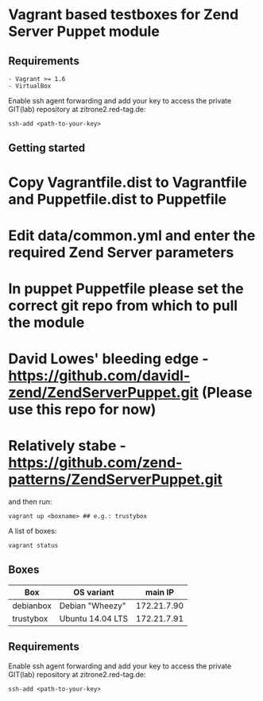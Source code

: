 Vagrant based testboxes for Zend Server Puppet module
=====================================================

Requirements
------------

    - Vagrant >= 1.6
    - VirtualBox

Enable ssh agent forwarding and add your key to access the private GIT(lab) repository at zitrone2.red-tag.de:

    ssh-add <path-to-your-key>


Getting started
---------------

# Copy Vagrantfile.dist to Vagrantfile and Puppetfile.dist to Puppetfile 
# Edit data/common.yml and enter the required Zend Server parameters

# In puppet Puppetfile please set the correct git repo from which to pull the module
#  David Lowes' bleeding edge - https://github.com/davidl-zend/ZendServerPuppet.git (Please use this repo for now)
#  Relatively stabe - https://github.com/zend-patterns/ZendServerPuppet.git

and then run:

    vagrant up <boxname> ## e.g.: trustybox



A list of boxes:

    vagrant status

Boxes
-----

| Box       | OS variant       | main IP       |
|-----------|------------------|---------------|
| debianbox | Debian "Wheezy"  | 172.21.7.90   |
| trustybox | Ubuntu 14.04 LTS | 172.21.7.91   |

Requirements
------------

Enable ssh agent forwarding and add your key to access the private GIT(lab) repository at zitrone2.red-tag.de:

    ssh-add <path-to-your-key>


